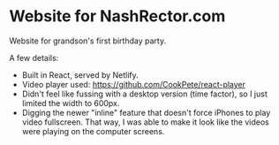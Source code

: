 # Website for NashRector.com

Website for grandson's first birthday party.

A few details:

-   Built in React, served by Netlify.
-   Video player used: https://github.com/CookPete/react-player
-   Didn't feel like fussing with a desktop version (time factor), so I just limited the width to 600px.
-   Digging the newer "inline" feature that doesn't force iPhones to play video fullscreen. That way, I was able to make it look like the videos were playing on the computer screens.
